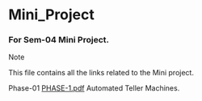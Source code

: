 # Mini_Project
### For Sem-04 Mini Project.
> [!NOTE]
> This file contains all the links related to the Mini project.
 
Phase-01 [PHASE-1.pdf](https://github.com/adarshkrsingh07/Mini_Proj/files/14452949/PHASE-1.pdf) Automated Teller Machines.  

